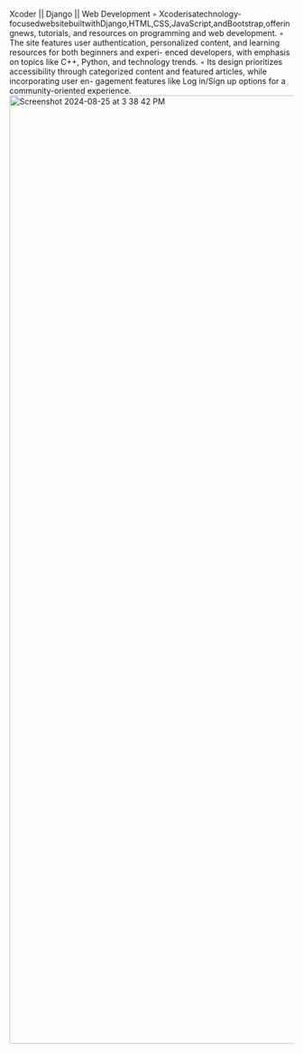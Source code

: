 Xcoder || Django || Web Development
◦ Xcoderisatechnology-focusedwebsitebuiltwithDjango,HTML,CSS,JavaScript,andBootstrap,offeringnews, tutorials, and resources on programming and web development.
◦ The site features user authentication, personalized content, and learning resources for both beginners and experi- enced developers, with emphasis on topics like C++, Python, and technology trends.
◦ Its design prioritizes accessibility through categorized content and featured articles, while incorporating user en- gagement features like Log in/Sign up options for a community-oriented experience.<img width="1680" alt="Screenshot 2024-08-25 at 3 38 42 PM" src="https://github.com/user-attachments/assets/1d565d28-f5fb-4b39-854a-3984945ecdf4">
